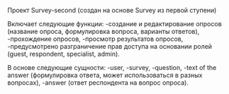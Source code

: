 Проект Survey-second (создан на основе Survey из первой ступени)

Включает следующие функции:
 -создание и редактирование опросов (название опроса, формулировка вопроса, варианты ответов),
 -прохождение опросов,
 -просмотр результатов опросов,
 -предусмотрено разграничение прав доступа на основании ролей (guest, respondent, specialist, admin).

 В основе следующие сущности:
 -user,
 -survey,
 -question,
 -text of the answer (формулировка ответа, может использоваться в разных вопросах),
 -answer (ответ респондента на вопрос опроса).

